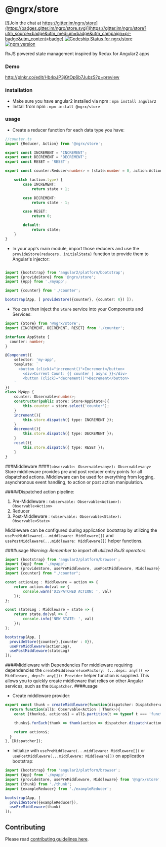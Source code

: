 # @ngrx/store

[![Join the chat at https://gitter.im/ngrx/store](https://badges.gitter.im/ngrx/store.svg)](https://gitter.im/ngrx/store?utm_source=badge&utm_medium=badge&utm_campaign=pr-badge&utm_content=badge)
[ ![Codeship Status for ngrx/store](https://img.shields.io/codeship/0c4f5b50-8372-0133-b304-425351b234ba/master.svg)](https://codeship.com/projects/121789)
[![npm version](https://badge.fury.io/js/%40ngrx%2Fstore.svg)](https://badge.fury.io/js/%40ngrx%2Fstore)

RxJS powered state management inspired by Redux for Angular2 apps

### Demo

http://plnkr.co/edit/Hb4pJP3jGtOp6b7JubzS?p=preview

### installation
- Make sure you have angular2 installed via npm : `npm install angular2`
- Install from npm : `npm install @ngrx/store`

### usage

- Create a reducer function for each data type you have:

```typescript
//counter.ts
import {Reducer, Action} from '@ngrx/store';

export const INCREMENT = 'INCREMENT';
export const DECREMENT = 'DECREMENT';
export const RESET = 'RESET';

export const counter:Reducer<number> = (state:number = 0, action:Action) => {

	switch (action.type) {
		case INCREMENT:
			return state + 1;

		case DECREMENT:
			return state - 1;

		case RESET:
			return 0;

		default:
			return state;
	}
}
```

- In your app's main module, import those reducers and use the `provideStore(reducers, initialState)` function to provide them to Angular's injector:

```typescript

import {bootstrap} from 'angular2/platform/bootstrap';
import {provideStore} from '@ngrx/store';
import {App} from './myapp';

import {counter} from './counter';

bootstrap(App, [ provideStore({counter}, {counter: 0}) ]);

```

- You can then inject the `Store` service into your Components and Services:

```typescript
import {Store} from '@ngrx/store';
import {INCREMENT, DECREMENT, RESET} from './counter';

interface AppState {
  counter: number;
}

@Component({
	selector: 'my-app',
	template: `
	  <button (click)="increment()">Increment</button>
		<div>Current Count: {{ counter | async }}</div>
		<button (click)="decrement()">Decrement</button>
	`
})
class MyApp {
	counter: Observable<number>;
	constructor(public store: Store<AppState>){
		this.counter = store.select('counter');
	}
	increment(){
		this.store.dispatch({ type: INCREMENT });
	}
	decrement(){
		this.store.dispatch({ type: DECREMENT });
	}
	reset(){
		this.store.dispatch({ type: RESET });
	}
}

```

###Middleware
####`(observable: Observable<any>): Observable<any>`
Store middleware provides pre and post reducer entry points for all dispatched actions. Middleware can be used for everything from logging, asynchronous event handling, to action or post action manipulation. 

#####Dispatched action pipeline:
1. Pre-Middleware : `(observable: Observable<Action>): Observable<Action>`
2. Reducer
3. Post-Middleware : `(observable: Observable<State>): Observable<State>`

Middleware can be configured during application bootstrap by utilizing the `usePreMiddleware(...middleware: Middleware[])` and `usePostMiddleware(...middleware: Middleware[])` helper functions. 

####usage
*Warning: Remember to import all utilized RxJS operators.*

```typescript
import {bootstrap} from 'angular2/platform/browser';
import {App} from './myapp';
import {provideStore, usePreMiddleware, usePostMiddleware, Middleware} from "@ngrx/store";
import {counter} from "./counter";

const actionLog : Middleware = action => {
    return action.do(val => {
        console.warn('DISPATCHED ACTION: ', val)
    });
};

const stateLog : Middleware = state => {
    return state.do(val => {
        console.info('NEW STATE: ', val)
    });
};

bootstrap(App, [
  provideStore({counter},{counter : 0}),
  usePreMiddleware(actionLog),
  usePostMiddleware(stateLog)
]);
```

####Middleware with Dependencies
For middleware requiring dependencies the `createMiddleware(useFactory: (...deps: any[]) => Middleware, deps?: any[]): Provider` helper function is supplied. This allows you to quickly create middleware that relies on other Angular services, such as the `Dispatcher`.
####usage
- Create middleware provider:
```typescript
export const thunk = createMiddleware(function(dispatcher: Dispatcher<Action>) {
  return function(all$: Observable<Action | Thunk>){
    const [thunks$, actions$] = all$.partition(t => typeof t === 'function');

    thunks$.forEach(thunk => thunk(action => dispatcher.dispatch(action));

    return actions$;
  }
}, [Dispatcher]);
```
- Initialize with `usePreMiddleware(...middleware: Middleware[])` or `usePostMiddleware(...middleware: Middleware[])` on application bootstrap:
```typescript
import {bootstrap} from 'angular2/platform/browser';
import {App} from './myapp';
import {provideStore, usePreMiddleware, Middleware} from '@ngrx/store';
import {thunk} from './thunk';
import {exampleReducer} from './exampleReducer';

bootstrap(App, [
  provideStore({exampleReducer}),
  usePreMiddleware(thunk)
]);
```
## Contributing

Please read [contributing guidelines here](https://github.com/ngrx/store/blob/master/CONTRIBUTING.md).

